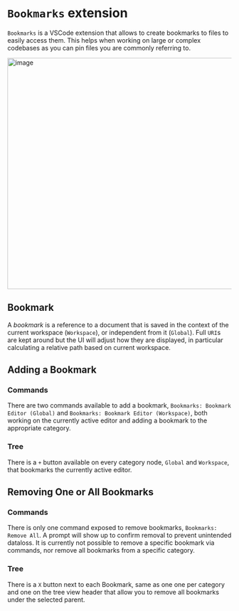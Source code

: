 # `Bookmarks` extension

`Bookmarks` is a VSCode extension that allows to create bookmarks to files to easily access them. 
This helps when working on large or complex codebases as you can pin files you are commonly referring to.

<img width="520" alt="image" src="https://user-images.githubusercontent.com/38414719/168446287-e57f5fb4-fdf8-4fd7-bf00-6707743c0f3d.png">

## Bookmark
A *bookmark* is a reference to a document that is saved in the context of the current workspace (`Workspace`), or independent from it (`Global`).  Full `URI`s are kept around but the UI will adjust how they are displayed, in particular calculating a relative path based on current workspace.

## Adding a Bookmark

### Commands
There are two commands available to add a bookmark, `Bookmarks: Bookmark Editor (Global)` and `Bookmarks: Bookmark Editor (Workspace)`, both working on the currently active editor and adding a bookmark to the appropriate category.

### Tree
There is a `+` button available on every category node, `Global` and `Workspace`, that bookmarks the currently active editor.

## Removing One or All Bookmarks

### Commands
There is only one command exposed to remove bookmarks, `Bookmarks: Remove All`. A prompt will show up to confirm removal to prevent unintended dataloss.
It is currently not possible to remove a specific bookmark via commands, nor remove all bookmarks from a specific category.

### Tree
There is a `X` button next to each Bookmark, same as one one per category and one on the tree view header that allow you to remove all bookmarks under the selected parent.

